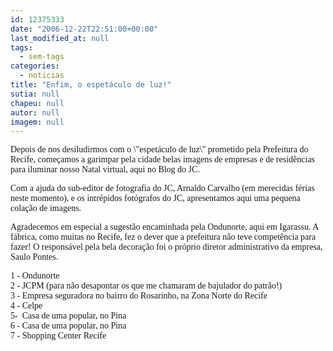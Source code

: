 ```yaml
---
id: 12375333
date: "2006-12-22T22:51:00+00:00"
last_modified_at: null
tags:
  - sem-tags
categories:
  - noticias
title: "Enfim, o espetáculo de luz!"
sutia: null
chapeu: null
autor: null
imagem: null
---
```

<p><P><FONT face=Verdana>Depois de nos desiludirmos com&nbsp;o \"espetáculo de luz\" prometido pela Prefeitura do Recife, começamos a garimpar pela cidade belas imagens de empresas e de residências para iluminar&nbsp;nosso Natal virtual, aqui no Blog do JC.</FONT></P></p>
<p><P><FONT face=Verdana>Com a ajuda do sub-editor de fotografia do JC, Arnaldo Carvalho (em merecidas férias neste momento), e os intrépidos fotógrafos do JC, apresentamos aqui uma pequena colação de imagens.</FONT></P></p>
<p><P><FONT face=Verdana>Agradecemos em especial a sugestão encaminhada pela Ondunorte, aqui em Igarassu. </FONT><FONT face=Verdana>A fábrica, como muitas no Recife, fez o dever que a prefeitura não teve competência para fazer! </FONT><FONT face=Verdana>O responsável pela bela decoração foi o próprio diretor administrativo da empresa, Saulo Pontes.</FONT></P></p>
<p><P><FONT face=Verdana>1 - Ondunorte<BR>2 - JCPM (para não desapontar os que me chamaram de bajulador do patrão!)<BR>3 - Empresa seguradora no bairro do Rosarinho, na Zona Norte do Recife<BR>4 - Celpe<BR>5-&nbsp; Casa de uma popular, no Pina<BR>6 - Casa de uma popular, no Pina<BR>7 - Shopping Center Recife</FONT></P> </p>
